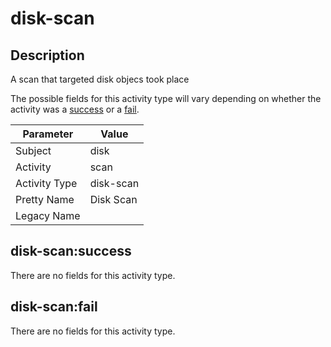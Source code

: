 disk-scan
=========

Description
-----------
A scan that targeted disk objecs took place

The possible fields for this activity type will vary depending on whether the activity was a [success](#disk-scansuccess) or a [fail](#disk-scanfail).

| Parameter     | Value     |
| ------------- | --------- |
| Subject       | disk      |
| Activity      | scan      |
| Activity Type | disk-scan |
| Pretty Name   | Disk Scan |
| Legacy Name   |           |

disk-scan:success
-----------------

There are no fields for this activity type.


disk-scan:fail
--------------

There are no fields for this activity type.
